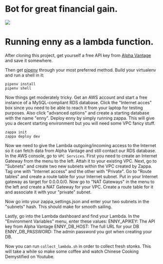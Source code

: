 # Bot for great financial gain.

![](https://melmagazine.com/wp-content/uploads/2019/07/Screen-Shot-2019-07-31-at-5.47.12-PM.png)


# Running enny as a lambda function.

After cloning this project, get yourself a free API key from [Alpha Vantage](https://www.alphavantage.co/) and save it somewhere.

Then get [pipenv](https://github.com/pypa/pipenv) through your most preferred method. Build your virtualenv and run a shell in it:

    pipenv install
    pipenv shell

Now things get moderately tricky. Get an AWS account and start a free instance of a MySQL-compliant RDS database. Click the "Internet acces" box since you need to be able to reach it from your laptop for testing purposes. Also click "advanced options" and create a starting database with the name "enny".
Deploy enny by simply running zappa. This will give you a decent starting environment but you will need some VPC fancy stuff.

    zappa init
    zappa deploy dev

Now we need to give the Lambda outgoing/incoming access to the Internet so it can fetch data from Alpha Vantage and still contact our RDS database.
In the AWS console, go to ```VPC Services```. First you need to create an Internet Gateway from the menu to the left. Attah it to your existing VPC.
Next, go to "Subnets" and create two new subnets within the VPC created by Zappa. Tag one with "Internet access" and the other with "Private". 
Go to "Route tables" and create a route table for your Internet subnet. Put in your Internet gateway as target for 0.0.0.0/0.
Now go to "NAT Gateways" in the menu to the left and create a NAT Gateway for your VPC. Create a route table for it and associate it with your "private" subnet.

Now go into your zappa_settings.json and enter your two subnets in the "subnets" hash.
This should make for smooth sailing.

Lastly, go into the Lambda dashboard and find your Lambda. In the "Environment Variables" menu, enter these values:
    ENNY_APIKEY: The API key from Alpha Vantage
    ENNY_DB_HOST: The full URL for your DB
    ENNY_DB_PASSWORD: The admin password you got when creating your DB.

Now you can run ```collect_lambda.sh``` in order to collect fresh stonks.
This will take a while so make some coffee and watch Chinese Cooking Demystified on Youtube.